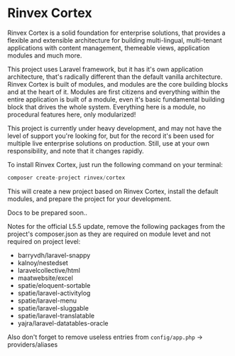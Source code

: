 # Rinvex Cortex

Rinvex Cortex is a solid foundation for enterprise solutions, that provides a flexible and extensible architecture for building multi-lingual, multi-tenant applications with content management, themeable views, application modules and much more.

This project uses Laravel framework, but it has it's own application architecture, that's radically different than the default vanilla architecture. Rinvex Cortex is built of modules, and modules are the core building blocks and at the heart of it. Modules are first citizens and everything within the entire application is built of a module, even it's basic fundamental building block that drives the whole system. Everything here is a module, no procedural features here, only modularized!

This project is currently under heavy development, and may not have the level of support you're looking for, but for the record it's been used for multiple live enterprise solutions on production. Still, use at your own responsibility, and note that it changes rapidly.

To install Rinvex Cortex, just run the following command on your terminal:
```php
composer create-project rinvex/cortex
```

This will create a new project based on Rinvex Cortex, install the default modules, and prepare the project for your development.

Docs to be prepared soon..

Notes for the official L5.5 update, remove the following packages from the project's composer.json as they are required on module levet and not required on project level:
- barryvdh/laravel-snappy
- kalnoy/nestedset
- laravelcollective/html
- maatwebsite/excel
- spatie/eloquent-sortable
- spatie/laravel-activitylog
- spatie/laravel-menu
- spatie/laravel-sluggable
- spatie/laravel-translatable
- yajra/laravel-datatables-oracle

Also don't forget to remove useless entries from `config/app.php` -> providers/aliases

